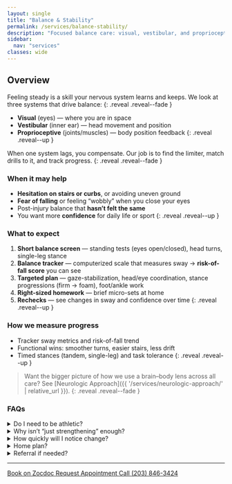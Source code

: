 ```yaml
---
layout: single
title: "Balance & Stability"
permalink: /services/balance-stability/
description: "Focused balance care: visual, vestibular, and proprioceptive drills matched to your limiter, plus a trackable risk-of-fall score."
sidebar:
  nav: "services"
classes: wide
---
```


## Overview
Feeling steady is a skill your nervous system learns and keeps. We look at three systems that drive balance:
{: .reveal .reveal--fade }

- **Visual** (eyes) — where you are in space  
- **Vestibular** (inner ear) — head movement and position  
- **Proprioceptive** (joints/muscles) — body position feedback
{: .reveal .reveal--up }

When one system lags, you compensate. Our job is to find the limiter, match drills to it, and track progress.
{: .reveal .reveal--fade }

### When it may help
- **Hesitation on stairs or curbs**, or avoiding uneven ground  
- **Fear of falling** or feeling “wobbly” when you close your eyes  
- Post-injury balance that **hasn’t felt the same**  
- You want more **confidence** for daily life or sport
{: .reveal .reveal--up }

### What to expect
1. **Short balance screen** — standing tests (eyes open/closed), head turns, single-leg stance  
2. **Balance tracker** — computerized scale that measures sway → **risk-of-fall score** you can see  
3. **Targeted plan** — gaze-stabilization, head/eye coordination, stance progressions (firm → foam), foot/ankle work  
4. **Right-sized homework** — brief micro-sets at home  
5. **Rechecks** — see changes in sway and confidence over time
{: .reveal .reveal--up }

### How we measure progress
- Tracker sway metrics and risk-of-fall trend  
- Functional wins: smoother turns, easier stairs, less drift  
- Timed stances (tandem, single-leg) and task tolerance
{: .reveal .reveal--up }

> Want the bigger picture of how we use a brain–body lens across all care? See [Neurologic Approach]({{ '/services/neurologic-approach/' | relative_url }}).
{: .reveal .reveal--fade }

### FAQs
<div class="faq">
  <details class="reveal reveal--up">
    <summary>Do I need to be athletic?</summary>
    <div class="faq__content">
      No — balance work is for everyone. We tailor drills to your level and goals.
    </div>
  </details>

  <details class="reveal reveal--up">
    <summary>Why isn’t “just strengthening” enough?</summary>
    <div class="faq__content">
      Strength helps, but balance depends on how your brain processes input from your eyes, inner ear, and joints. We target the specific system that’s lagging so the whole pattern improves.
    </div>
  </details>

  <details class="reveal reveal--up">
    <summary>How quickly will I notice change?</summary>
    <div class="faq__content">
      Some people feel improvements quickly; others build over weeks. We track what’s helping and adjust as needed.
    </div>
  </details>

  <details class="reveal reveal--up">
    <summary>Home plan?</summary>
    <div class="faq__content">
      Yes. You’ll get brief, clear routines that fit your schedule — no long workouts or complex drills.
    </div>
  </details>

  <details class="reveal reveal--up">
    <summary>Referral if needed?</summary>
    <div class="faq__content">
      If another specialist is the better fit, we’ll coordinate with PT, orthopedics, or other providers. Your result comes first.
    </div>
  </details>
</div>

---

<div class="contact-actions reveal reveal--up">
  <a href="https://www.zocdoc.com/practice/cranbury-chiropractic-center-43835" class="btn">
    <span class="btn-label">Book on Zocdoc</span>
  </a>
  <a href="/contact/" class="btn">
    <span class="btn-label">Request Appointment</span>
  </a>
  <a href="tel:+12038463424" class="btn">
    <span class="btn-label">Call (203) 846-3424</span>
  </a>
</div>